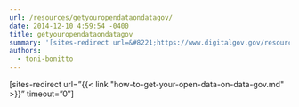 ```yaml
---
url: /resources/getyouropendataondatagov/
date: 2014-12-10 4:59:54 -0400
title: getyouropendataondatagov
summary: '[sites-redirect url=&#8221;https://www.digitalgov.gov/resources/how-to-get-your-open-data-on-data-gov/&#8221; timeout=&#8221;0&#8243;]'
authors:
  - toni-bonitto
---
```


[sites-redirect url=&#8221;{{< link "how-to-get-your-open-data-on-data-gov.md" >}}&#8221; timeout=&#8221;0&#8243;]